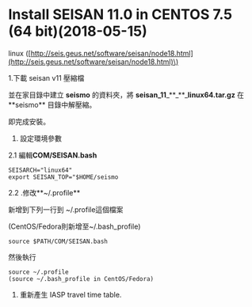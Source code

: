 # Install SEISAN 11.0 in CENTOS 7.5 \(64 bit\)\(2018-05-15\)

linux \([http://seis.geus.net/software/seisan/node18.html](http://seis.geus.net/software/seisan/node18.html)\)

1.下載 seisan v11 壓縮檔

並在家目錄中建立 **seismo** 的資料夾，將 **seisan\_11**_\*\*\_**\_**linux64.tar.gz** 在 **seismo\*\* 目錄中解壓縮。

即完成安裝。

1. 設定環境參數

2.1 編輯**COM/SEISAN.bash**

```
SEISARCH="linux64"
export SEISAN_TOP="$HOME/seismo
```

2.2 .修改**~/.profile**

新增到下列一行到 ~/.profile這個檔案

\(CentOS/Fedora則新增至~/.bash\_profile\)

```
source $PATH/COM/SEISAN.bash
```

然後執行

```
source ~/.profile
(source ~/.bash_profile in CentOS/Fedora)
```

1. 重新產生 IASP travel time table.



